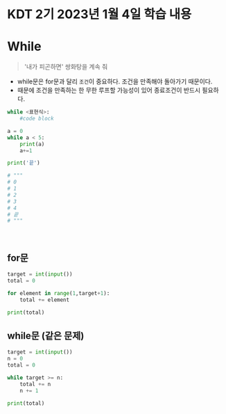 # KDT 2기 2023년 1월 4일 학습 내용

# While 

> '내가 피곤하면' 쌍화탕을 계속 줘
- while문은 for문과 달리 `조건`이 중요하다. 조건을 만족해야 돌아가기 때문이다. 
- 때문에 조건을 만족하는 한 무한 루프할 가능성이 있어 종료조건이 반드시 필요하다.

```python
while <표현식>:
    #code block
```
```python
a = 0
while a < 5:
    print(a)
    a+=1

print('끝')

# """
# 0
# 1
# 2
# 3
# 4
# 끝
# """
```
<br>

## for문

```python
target = int(input())
total = 0

for element in range(1,target+1):
    total += element

print(total)
```

## while문 (같은 문제)

```python
target = int(input())
n = 0
total = 0

while target >= n:
    total += n
    n += 1

print(total)

```
